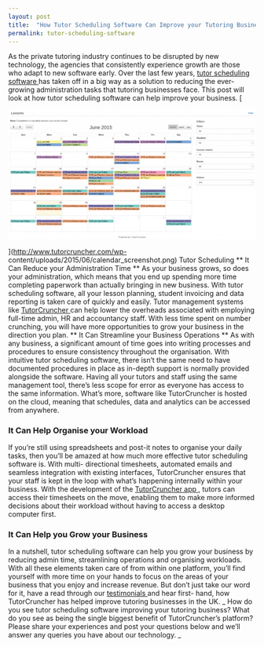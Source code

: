 ```yaml
---
layout: post
title:  "How Tutor Scheduling Software Can Improve your Tutoring Business"
permalink: tutor-scheduling-software
---
```

As the private tutoring industry continues to be disrupted by new technology,
the agencies that consistently experience growth are those who adapt to new
software early. Over the last few years, [ tutor scheduling software
](http://www.tutorcruncher.com) has taken off in a big way as a solution to
reducing the ever-growing administration tasks that tutoring businesses face.
This post will look at how tutor scheduling software can help improve your
business. [

![Tutor Scheduling](/img/blogs/calendar_screenshot-1024x537.png)

](http://www.tutorcruncher.com/wp-
content/uploads/2015/06/calendar_screenshot.png) Tutor Scheduling ** It Can
Reduce your Administration Time ** As your business grows, so does your
administration, which means that you end up spending more time completing
paperwork than actually bringing in new business. With tutor scheduling
software, all your lesson planning, student invoicing and data reporting is
taken care of quickly and easily. Tutor management systems like [
TutorCruncher ](http://www.tutorcruncher.com) can help lower the overheads
associated with employing full-time admin, HR and accountancy staff. With less
time spent on number crunching, you will have more opportunities to grow your
business in the direction you plan. ** It Can Streamline your Business
Operations ** As with any business, a significant amount of time goes into
writing processes and procedures to ensure consistency throughout the
organisation. With intuitive tutor scheduling software, there isn’t the same
need to have documented procedures in place as in-depth support is normally
provided alongside the software. Having all your tutors and staff using the
same management tool, there’s less scope for error as everyone has access to
the same information. What’s more, software like TutorCruncher is hosted on
the cloud, meaning that schedules, data and analytics can be accessed from
anywhere. 

### It Can Help Organise your Workload

If you’re still using
spreadsheets and post-it notes to organise your daily tasks, then you’ll be
amazed at how much more effective tutor scheduling software is. With multi-
directional timesheets, automated emails and seamless integration with
existing interfaces, TutorCruncher ensures that your staff is kept in the loop
with what’s happening internally within your business. With the development of
the [ TutorCruncher app ](http://www.tutorcruncher.com/features/mobile-app/) ,
tutors can access their timesheets on the move, enabling them to make more
informed decisions about their workload without having to access a desktop
computer first. 

### It Can Help you Grow your Business

In a nutshell, tutor
scheduling software can help you grow your business by reducing admin time,
streamlining operations and organising workloads. With all these elements
taken care of from within one platform, you’ll find yourself with more time on
your hands to focus on the areas of your business that you enjoy and increase
revenue. But don’t just take our word for it, have a read through our [
testimonials ](http://www.tutorcruncher.com/testimonials/) and hear first-
hand, how TutorCruncher has helped improve tutoring businesses in the UK. _
How do you see tutor scheduling software improving your tutoring business?
What do you see as being the single biggest benefit of TutorCruncher’s
platform? Please share your experiences and post your questions below and
we’ll answer any queries you have about our technology. _
